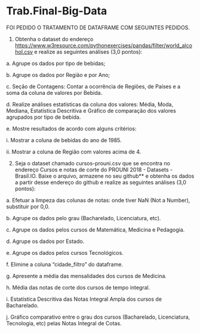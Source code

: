 # Trab.Final-Big-Data
FOI PEDIDO O TRATAMENTO DE DATAFRAME COM SEGUINTES PEDIDOS.

1. Obtenha o dataset do endereço https://www.w3resource.com/pythonexercises/pandas/filter/world_alcohol.csv e realize as seguintes análises (3,0 pontos):

a. Agrupe os dados por tipo de bebidas;

b. Agrupe os dados por Região e por Ano;

c. Seção de Contagens: Contar a ocorrência de Regiões, de Países e a soma da coluna de valores
por Bebida.

d. Realize análises estatísticas da coluna dos valores: Média, Moda, Mediana, Estatística
Descritiva e Gráfico de comparação dos valores agrupados por tipo de bebida.

e. Mostre resultados de acordo com alguns critérios:

i. Mostrar a coluna de bebidas do ano de 1985.

ii. Mostrar a coluna de Região com valores acima de 4.



2. Seja o dataset chamado cursos-prouni.csv que se encontra no endereço Cursos e notas de corte do
PROUNI 2018 - Datasets - Brasil.IO. Baixe o arquivo, armazene no seu github** e obtenha os dados
a partir desse endereço do github e realize as seguintes análises (3,0 pontos):

a. Efetuar a limpeza das colunas de notas: onde tiver NaN (Not a Number), substituir por 0,0.

b. Agrupe os dados pelo grau (Bacharelado, Licenciatura, etc).

c. Agrupe os dados pelos cursos de Matemática, Medicina e Pedagogia.

d. Agrupe os dados por Estado.

e. Agrupe os dados pelos cursos Tecnológicos.

f. Elimine a coluna “cidade_filtro” do dataframe.

g. Apresente a média das mensalidades dos cursos de Medicina.

h. Média das notas de corte dos cursos de tempo integral.

i. Estatística Descritiva das Notas Integral Ampla dos cursos de Bacharelado.

j. Gráfico comparativo entre o grau dos cursos (Bacharelado, Licenciatura, Tecnologia, etc)
pelas Notas Integral de Cotas.
